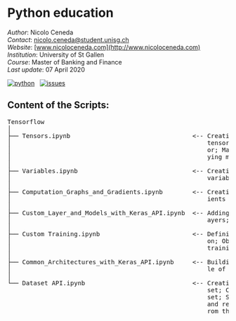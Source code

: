 # Python education

*Author*: Nicolo Ceneda \
*Contact*: nicolo.ceneda@student.unisg.ch \
*Website*: [www.nicoloceneda.com](http://www.nicoloceneda.com) \
*Institution*: University of St Gallen \
*Course*: Master of Banking and Finance \
*Last update*: 07 April 2020

<!-- buttons -->
<p align="left">
    <a href="https://www.python.org/">
        <img src="https://img.shields.io/badge/python-v3-brightgreen.svg"
            alt="python"></a> &nbsp;
    <a href="https://github.com/nicoloceneda/Python-edu/graphs/commit-activity">
        <img src="https://img.shields.io/badge/Maintained%3F-yes-brightgreen.svg"
            alt="issues"></a> &nbsp;
</p>

## Content of the Scripts:
<pre>
Tensorflow
│
├── Tensors.ipynb                                 <-- Creating tensors; Accessing the values of a 
│                                                     tensor; Manipulating the data type of a tens-
│                                                     or; Manipulating the shape of a tensor; Appl- 
│                                                     ying mathematical operations to tensors
│
├── Variables.ipynb                               <-- Creating variables; Accessing the values of a
│                                                     variable; Modifying the values of a variable
│                                                     
├── Computation_Graphs_and_Gradients.ipynb        <-- Creating a computation graph; Computing grad-
│                                                     ients
│
├── Custom_Layer_and_Models_with_Keras_API.ipynb  <-- Adding weights; Adding losses; Serializing l- 
│                                                     ayers; Model class     
│
├── Custom Training.ipynb                         <-- Defining the model; Defining the loss functi-
│                                                     on; Obtaining the training data; Defining the
│                                                     training loop                     
│
├── Common_Architectures_with_Keras_API.ipynb     <-- Building a feedforward neural network; Examp-
│                                                     le of a XOR classification problem
│
└── Dataset API.ipynb                             <-- Creating a dataset; Iterating through a data-
                                                      set; Combining two tensors into a joint data- 
                                                      set; Shuffling the dataset, creating batches 
                                                      and repeating; Fetching available datasets f-
                                                      rom the tensorflow_datasets library
</pre>

